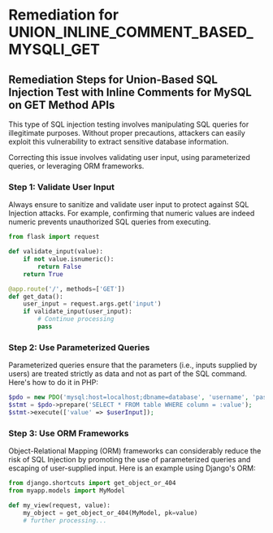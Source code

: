 # Remediation for UNION_INLINE_COMMENT_BASED_MYSQLI_GET

## Remediation Steps for Union-Based SQL Injection Test with Inline Comments for MySQL on GET Method APIs

This type of SQL injection testing involves manipulating SQL queries for illegitimate purposes. Without proper precautions, attackers can easily exploit this vulnerability to extract sensitive database information.

Correcting this issue involves validating user input, using parameterized queries, or leveraging ORM frameworks.

### Step 1: Validate User Input

Always ensure to sanitize and validate user input to protect against SQL Injection attacks. For example, confirming that numeric values are indeed numeric prevents unauthorized SQL queries from executing.

```python
from flask import request

def validate_input(value):
    if not value.isnumeric():
        return False
    return True

@app.route('/', methods=['GET'])
def get_data():
    user_input = request.args.get('input')
    if validate_input(user_input):
        # Continue processing
        pass
```
### Step 2: Use Parameterized Queries

Parameterized queries ensure that the parameters (i.e., inputs supplied by users) are treated strictly as data and not as part of the SQL command. Here's how to do it in PHP:

```php
$pdo = new PDO('mysql:host=localhost;dbname=database', 'username', 'password');
$stmt = $pdo->prepare('SELECT * FROM table WHERE column = :value');
$stmt->execute(['value' => $userInput]);
```

### Step 3: Use ORM Frameworks

Object-Relational Mapping (ORM) frameworks can considerably reduce the risk of SQL Injection by promoting the use of parameterized queries and escaping of user-supplied input. Here is an example using Django's ORM:

```python
from django.shortcuts import get_object_or_404
from myapp.models import MyModel

def my_view(request, value):
    my_object = get_object_or_404(MyModel, pk=value)
    # further processing...
```